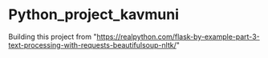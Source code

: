 # Python_project_kavmuni
Building this project from "https://realpython.com/flask-by-example-part-3-text-processing-with-requests-beautifulsoup-nltk/"
